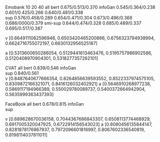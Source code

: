
Emobank         10                            20                  40                     all
bert                                                                               0.675/0.513/0.370
infoGan     0.545/0.364/0.238         0.601/0.425/0.266     0.640/0.481/0.338        
sup         0.576/0.458/0.289         0.654/0.471/0.304     0.673/0.496/0.368      0.686/0000/0.379
smi-sup     0.644/0.474/0.328         0.685/0.489/0.337     0.695/0.517/0.387


v  [0.6649111082596946, 0.6503420465200866, 0.6756323794938994, 0.6624716755072197, 0.6630132956525187]

a  [0.5313600650286054, 0.5129441613463476, 0.5195757986902586, 0.5120408970904301, 0.5318277357262101]






CVAT                 all
bert              0.839/0.546
infoGan                              
sup               0.840/0.561       
v [0.8487640677666354, 0.8264856639593552, 0.8522337974575105, 0.8309872166321071, 0.8416126032402921]
a [0.5646910268977238, 0.5869117194966389, 0.550029780089737, 0.5400372664942904, 0.5635999363437393]




FaceBook          all
bert            0.678/0.815
infoGan    
sup             

v [0.689628670036158, 0.7044367686843307, 0.6508113774468929, 0.6917005320047925, 0.6722914156543023]
a [0.8080456135844147, 0.8281878176867937, 0.7972096601816997, 0.8067602336540819, 0.8198114037811011]






